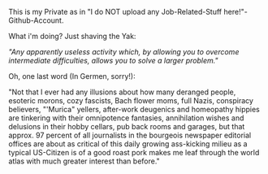 This is my Private as in "I do NOT upload any Job-Related-Stuff here!"-Github-Account.

What i'm doing?
Just shaving the Yak:

*"Any apparently useless activity which, by allowing you to overcome intermediate difficulties, allows you to solve a larger problem."*

Oh, one last word (In Germen, sorry!):

"Not that I ever had any illusions about how many deranged people, esoteric morons, cozy fascists, Bach flower moms, full Nazis, conspiracy believers, "'Murica" yellers, after-work deugenics and homeopathy hippies are tinkering with their omnipotence fantasies, annihilation wishes and delusions in their hobby cellars, pub back rooms and garages, but that approx. 97 percent of all journalists in the bourgeois newspaper editorial offices are about as critical of this daily growing ass-kicking milieu as a typical US-Citizen is of a good roast pork makes me leaf through the world atlas with much greater interest than before."
<!---
datenklo/datenklo is a ✨ special ✨ repository because its `README.md` (this file) appears on your GitHub profile.
You can click the Preview link to take a look at your changes.
--->

